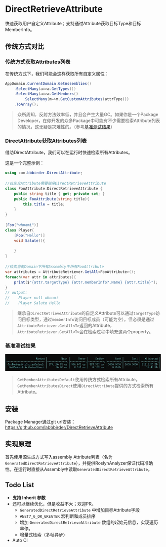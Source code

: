 # DirectRetrieveAttribute
快速获取用户自定义Attribute；支持通过Attribute获取目标Type和目标MemberInfo。

## 传统方式对比
### 传统方式获取Attributes列表
在传统方式下，我们可能会这样获取所有自定义属性：
```csharp
AppDomain.CurrentDomain.GetAssemblies()
    .SelectMany(a=>a.GetTypes())
    .SelectMany(a=>a.GetMembers()
        .SelectMany(m=>m.GetCustomAttributes(attrType)))
    .ToArray();
```
> 众所周知，反射方法效率低，并且会产生大量GC。如果你是一个Package Developer，在你开发的众多Package中可能有不少需要检索Attribute列表的情况，这无疑是灾难性的。（参考[基准测试结果](#基准测试结果)）

### DirectAttribute获取Attributes列表
借助DirectAttribute，我们可以在运行时快速检索所有Attributes。

这是一个完整示例：
```csharp
using com.bbbirder.DirectAttribute;

//自定义Attribute需要继承DirectRetrieveAttribute
class FooAttribute:DirectRetrieveAttribute {
    public string title { get; private set; }
    public FooAttribute(string title){
        this.title = title;
    }
}

[Foo("whoami")]
class Player{
    [Foo("Hello")]
    void Salute(){

    }
}

//检索当前Domain下所有Assembly中所有FooAttribute
var attributes = AttributeRetriever.GetAll<FooAttribute>(); 
foreach(var attr in attributes){
    print($"{attr.targetType} {attr.memberInfo?.Name} {attr.title}"); 
}
// output: 
//    Player null whoami
//    Player Salute Hello
```
> 继承自`DirectRetrieveAttribute`的自定义Attribute可以通过`targetType`访问目标类型，通过`memberInfo`访问目标成员（可能为空）。但必须是通过`AttributeRetriever.GetAll<T>`返回的Attribute，`AttributeRetriever.GetAll<T>`会在检索过程中填充这两个property。

### 基准测试结果
![benchmark](Documentation/benchmark.jpg)
> `GetMemberAttributesDefault`使用传统方式检索所有Attribute，`GetMemberAttributesDirect`使用`DirectAttribute`提供的方式检索所有Attribute。
## 安装
Package Manager通过git url安装： https://github.com/labbbirder/DirectRetrieveAttribute


## 实现原理
首先使用源生成方式写入assembly Attribute列表（名为`GeneratedDirectRetrieveAttribute`），并提供RoslynAnalyzer保证代码准确性。在运行时直接从Assembly中读取`GeneratedDirectRetrieveAttribute`。

## Todo List
* **支持 Inherit 参数**
* 还可以继续优化，但是收益不大；欢迎PR。
    * `GeneratedDirectRetrieveAttribute` 中增加目标Attribute字段
    * `#NET7_0_OR_GREATER` 宏判断和成员排序
    * 增加 `GeneratedDirectRetrieveAttribute` 数组的起始元信息，实现遍历早停。
    * 增量式检索（多帧异步）
* Auto CI
